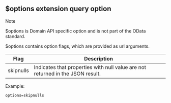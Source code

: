 ## $options extension query option

> [!note]
> $options is Domain API specific option and is not part of the OData standard.

$options contains option flags, which are provided as url arguments.

Flag | Description
-----|------------
skipnulls | Indicates that properties with null value are not returned in the JSON result.

Example:
```odata
options=skipnulls
```
